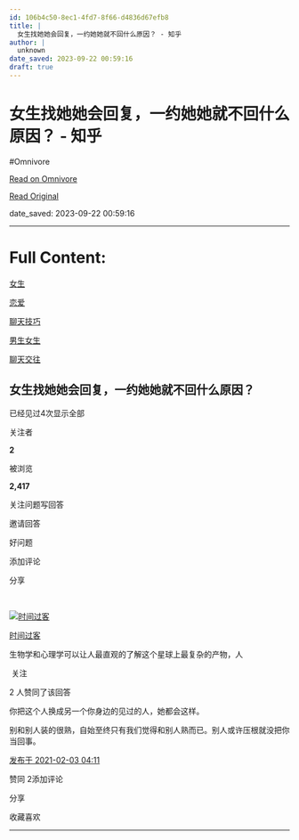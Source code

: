 ```yaml
---
id: 106b4c50-8ec1-4fd7-8f66-d4836d67efb8
title: |
  女生找她她会回复，一约她她就不回什么原因？ - 知乎
author: |
  unknown
date_saved: 2023-09-22 00:59:16
draft: true
---
```


# 女生找她她会回复，一约她她就不回什么原因？ - 知乎
#Omnivore

[Read on Omnivore](https://omnivore.app/me/https-www-zhihu-com-question-442630905-answer-1712635542-18abb419090)

[Read Original](https://www.zhihu.com/question/442630905/answer/1712635542)

date_saved: 2023-09-22 00:59:16


--- 

# Full Content: 

[女生](https://www.zhihu.com/topic/19561847)

[恋爱](https://www.zhihu.com/topic/19564412)

[聊天技巧](https://www.zhihu.com/topic/19710571)

[男生女生](https://www.zhihu.com/topic/19799808)

[聊天交往](https://www.zhihu.com/topic/19998738)

## 女生找她她会回复，一约她她就不回什么原因？

已经见过4次显示全部 ​

关注者

**2**

被浏览

**2,417**

关注问题​写回答

​邀请回答

​好问题

​添加评论

​分享

​

[![时间过客](https://proxy-prod.omnivore-image-cache.app/0x0,sCzYRps1u8whO1-UQf3YAfK5PFpMH5WBWAvzBEa9mCdw/https://pica.zhimg.com/v2-de5607adb781fac377b108a05f37030d_l.jpg?source=1940ef5c)](https://www.zhihu.com/people/feng-xing-zhe-92-21)

[时间过客](https://www.zhihu.com/people/feng-xing-zhe-92-21)

生物学和心理学可以让人最直观的了解这个星球上最复杂的产物，人

​ 关注

2 人赞同了该回答

你把这个人换成另一个你身边的见过的人，她都会这样。

别和别人装的很熟，自始至终只有我们觉得和别人熟而已。别人或许压根就没把你当回事。

[发布于 2021-02-03 04:11](https://www.zhihu.com/question/442630905/answer/1712635542)

​赞同 2​​添加评论

​分享

​收藏​喜欢

---

